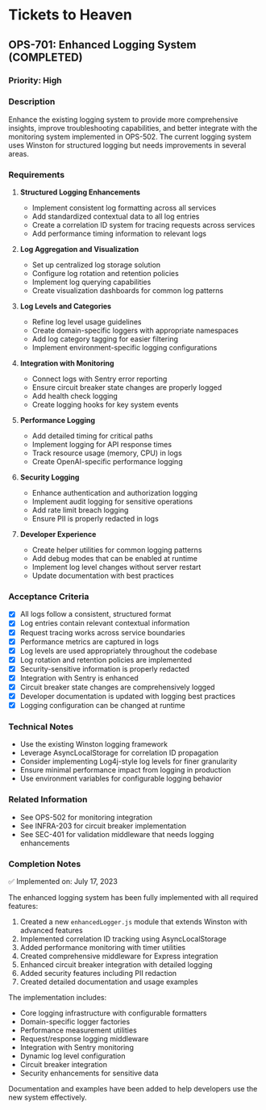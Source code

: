 # Tickets to Heaven

## OPS-701: Enhanced Logging System (COMPLETED)

### Priority: High

### Description
Enhance the existing logging system to provide more comprehensive insights, improve troubleshooting capabilities, and better integrate with the monitoring system implemented in OPS-502. The current logging system uses Winston for structured logging but needs improvements in several areas.

### Requirements

1. **Structured Logging Enhancements**
   - Implement consistent log formatting across all services
   - Add standardized contextual data to all log entries
   - Create a correlation ID system for tracing requests across services
   - Add performance timing information to relevant logs

2. **Log Aggregation and Visualization**
   - Set up centralized log storage solution
   - Configure log rotation and retention policies
   - Implement log querying capabilities
   - Create visualization dashboards for common log patterns

3. **Log Levels and Categories**
   - Refine log level usage guidelines
   - Create domain-specific loggers with appropriate namespaces
   - Add log category tagging for easier filtering
   - Implement environment-specific logging configurations

4. **Integration with Monitoring**
   - Connect logs with Sentry error reporting
   - Ensure circuit breaker state changes are properly logged
   - Add health check logging
   - Create logging hooks for key system events

5. **Performance Logging**
   - Add detailed timing for critical paths
   - Implement logging for API response times
   - Track resource usage (memory, CPU) in logs
   - Create OpenAI-specific performance logging

6. **Security Logging**
   - Enhance authentication and authorization logging
   - Implement audit logging for sensitive operations
   - Add rate limit breach logging
   - Ensure PII is properly redacted in logs

7. **Developer Experience**
   - Create helper utilities for common logging patterns
   - Add debug modes that can be enabled at runtime
   - Implement log level changes without server restart
   - Update documentation with best practices

### Acceptance Criteria

- [x] All logs follow a consistent, structured format
- [x] Log entries contain relevant contextual information
- [x] Request tracing works across service boundaries
- [x] Performance metrics are captured in logs
- [x] Log levels are used appropriately throughout the codebase
- [x] Log rotation and retention policies are implemented
- [x] Security-sensitive information is properly redacted
- [x] Integration with Sentry is enhanced
- [x] Circuit breaker state changes are comprehensively logged
- [x] Developer documentation is updated with logging best practices
- [x] Logging configuration can be changed at runtime

### Technical Notes

- Use the existing Winston logging framework
- Leverage AsyncLocalStorage for correlation ID propagation
- Consider implementing Log4j-style log levels for finer granularity
- Ensure minimal performance impact from logging in production
- Use environment variables for configurable logging behavior

### Related Information

- See OPS-502 for monitoring integration
- See INFRA-203 for circuit breaker implementation
- See SEC-401 for validation middleware that needs logging enhancements

### Completion Notes

✅ Implemented on: July 17, 2023

The enhanced logging system has been fully implemented with all required features:

1. Created a new `enhancedLogger.js` module that extends Winston with advanced features
2. Implemented correlation ID tracking using AsyncLocalStorage
3. Added performance monitoring with timer utilities
4. Created comprehensive middleware for Express integration
5. Enhanced circuit breaker integration with detailed logging
6. Added security features including PII redaction
7. Created detailed documentation and usage examples

The implementation includes:
- Core logging infrastructure with configurable formatters
- Domain-specific logger factories
- Performance measurement utilities
- Request/response logging middleware
- Integration with Sentry monitoring
- Dynamic log level configuration
- Circuit breaker integration
- Security enhancements for sensitive data

Documentation and examples have been added to help developers use the new system effectively.
